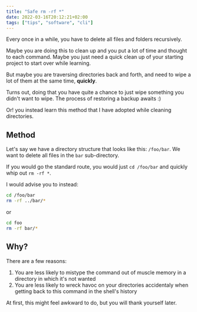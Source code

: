 ```yaml
---
title: "Safe rm -rf *"
date: 2022-03-16T20:12:21+02:00
tags: ["tips", "software", "cli"]
---
```


Every once in a while, you have to delete all files and folders recursively.

Maybe you are doing this to clean up and you put a lot of time and thought to each command. Maybe you just need a quick clean up of your starting project to start over while learning.

But maybe you are traversing directories back and forth, and need to wipe a lot of them at the same time, **quickly**.

Turns out, doing that you have quite a chance to just wipe something you didn't want to wipe. The process of restoring a backup awaits :)

Or! you instead learn this method that I have adopted while cleaning directories.

## Method

Let's say we have a directory structure that looks like this: `/foo/bar`. We want to delete all files in the `bar` sub-directory.

If you would go the standard route, you would just `cd /foo/bar` and quickly whip out `rm -rf *`.

I would advise you to instead:

```bash
cd /foo/bar
rm -rf ../bar/*
```

or

```bash
cd foo
rm -rf bar/*
```

## Why?

There are a few reasons:

1. You are less likely to mistype the command out of muscle memory in a directory in which it's not wanted
1. You are less likely to wreck havoc on your directories accidentaly when getting back to this command in the shell's history

At first, this might feel awkward to do, but you will thank yourself later.
